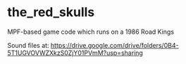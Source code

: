 # the_red_skulls
MPF-based game code which runs on a 1986 Road Kings

Sound files at: https://drive.google.com/drive/folders/0B4-5T1UGVOVWZXkzS0ZjY01PVmM?usp=sharing
